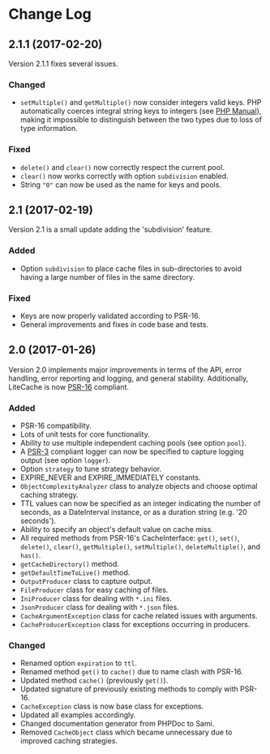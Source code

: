 
Change Log
==========

## 2.1.1 (2017-02-20)
Version 2.1.1 fixes several issues.

### Changed
- `setMultiple()` and `getMultiple()` now consider integers valid keys. PHP automatically coerces integral string keys to integers (see [PHP Manual](http://php.net/manual/en/language.types.array.php)), making it impossible to distinguish between the two types due to loss of type information.

### Fixed
- `delete()` and `clear()` now correctly respect the current pool.
- `clear()` now works correctly with option `subdivision` enabled.
- String `"0"` can now be used as the name for keys and pools.



## 2.1 (2017-02-19)
Version 2.1 is a small update adding the 'subdivision' feature.

### Added
- Option `subdivision` to place cache files in sub-directories to avoid having a large number of files in the same directory.

### Fixed
- Keys are now properly validated according to PSR-16.
- General improvements and fixes in code base and tests.



## 2.0 (2017-01-26)
Version 2.0 implements major improvements in terms of the API, error handling, error reporting and logging, and general stability. Additionally, LiteCache is now [PSR-16](http://www.php-fig.org/psr/psr-16/) compliant.

### Added
- PSR-16 compatibility.
- Lots of unit tests for core functionality.
- Ability to use multiple independent caching pools (see option `pool`).
- A [PSR-3](http://www.php-fig.org/psr/psr-3/) compliant logger can now be specified to capture logging output (see option `logger`).
- Option `strategy` to tune strategy behavior.
- EXPIRE_NEVER and EXPIRE_IMMEDIATELY constants.
- `ObjectComplexityAnalyzer` class to analyze objects and choose optimal caching strategy.
- TTL values can now be specified as an integer indicating the number of seconds, as a DateInterval instance, or as a duration string (e.g. '20 seconds').
- Ability to specify an object's default value on cache miss.
- All required methods from PSR-16's CacheInterface: `get()`, `set()`, `delete()`, `clear()`, `getMultiple()`, `setMultiple()`, `deleteMultiple()`, and `has()`.
- `getCacheDirectory()` method.
- `getDefaultTimeToLive()` method.
- `OutputProducer` class to capture output.
- `FileProducer` class for easy caching of files.
- `IniProducer` class for dealing with `*.ini` files.
- `JsonProducer` class for dealing with `*.json` files.
- `CacheArgumentException` class for cache related issues with arguments.
- `CacheProducerException` class for exceptions occurring in producers.

### Changed
- Renamed option `expiration` to `ttl`.
- Renamed method `get()` to `cache()` due to name clash with PSR-16.
- Updated method `cache()` (previously `get()`).
- Updated signature of previously existing methods to comply with PSR-16.
- `CacheException` class is now base class for exceptions.
- Updated all examples accordingly.
- Changed documentation generator from PHPDoc to Sami.
- Removed `CacheObject` class which became unnecessary due to improved caching strategies.

